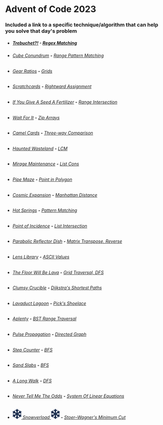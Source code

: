 # Advent of Code 2023

### Included a link to a specific technique/algorithm that can help you solve that day's problem

* ##### [Trebuchet?!](https://github.com/iliyaYanev/advent-of-code-2023/tree/master/src/main/java/day_01) **-** [Regex Matching](https://www.geeksforgeeks.org/implementing-regular-expression-matching/)
* ###### [Cube Conundrum](https://github.com/iliyaYanev/advent-of-code-2023/tree/master/src/main/java/day_02) **-** [Range Pattern Matching](https://www.sciencedirect.com/science/article/pii/S0885064X18300797)
* ###### [Gear Ratios](https://github.com/iliyaYanev/advent-of-code-2023/tree/master/src/main/java/day_03) **-** [Grids](https://developer.mozilla.org/en-US/docs/Learn/CSS/CSS_layout/Grids)
* ###### [Scratchcards](https://github.com/iliyaYanev/advent-of-code-2023/tree/master/src/main/java/day_04) **-** [Rightward Assignment](https://www.tutorialkart.com/java/java-operators/java-right-shift-assignment-operator/#gsc.tab=0)
* ###### [If You Give A Seed A Fertilizer](https://github.com/iliyaYanev/advent-of-code-2023/tree/master/src/main/java/day_05) **-** [Range Intersection](https://www.educative.io/answers/what-is-rangeintersectionwith-in-java)
* ###### [Wait For It](https://github.com/iliyaYanev/advent-of-code-2023/tree/master/src/main/java/day_06) **-** [Zip Arrays](https://www.baeldung.com/java-collections-zip)
* ###### [Camel Cards](https://github.com/iliyaYanev/advent-of-code-2023/tree/master/src/main/java/day_07) **-** [Three-way Comparison](https://en.wikipedia.org/wiki/Three-way_comparison)
* ###### [Haunted Wasteland](https://github.com/iliyaYanev/advent-of-code-2023/tree/master/src/main/java/day_08) **-** [LCM](https://en.wikipedia.org/wiki/Least_common_multiple)
* ###### [Mirage Maintenance](https://github.com/iliyaYanev/advent-of-code-2023/tree/master/src/main/java/day_09) **-** [List Cons](https://medium.com/beingprofessional/cons-list-in-java-ef5053d2c85c)
* ###### [Pipe Maze](https://github.com/iliyaYanev/advent-of-code-2023/tree/master/src/main/java/day_10) **-** [Point in Polygon](https://www.algorithms-and-technologies.com/point_in_polygon/java)
* ###### [Cosmic Expansion](https://github.com/iliyaYanev/advent-of-code-2023/tree/master/src/main/java/day_11) **-** [Manhattan Distance](https://en.wikipedia.org/wiki/Taxicab_geometry)
* ###### [Hot Springs](https://github.com/iliyaYanev/advent-of-code-2023/tree/master/src/main/java/day_12) **-** [Pattern Matching](https://dev.java/learn/pattern-matching/)
* ###### [Point of Incidence](https://github.com/iliyaYanev/advent-of-code-2023/tree/master/src/main/java/day_13) **-** [List Intersection](https://www.baeldung.com/java-lists-intersection)
* ###### [Parabolic Reflector Dish](https://github.com/iliyaYanev/advent-of-code-2023/tree/master/src/main/java/day_14) **-** [Matrix Transpose, Reverse](https://www.mycompiler.io/view/7SgCxF4EDjj)
* ###### [Lens Library](https://github.com/iliyaYanev/advent-of-code-2023/tree/master/src/main/java/day_15) **-** [ASCII Values](https://www.w3schools.com/charsets/ref_html_ascii.asp)
* ###### [The Floor Will Be Lava](https://github.com/iliyaYanev/advent-of-code-2023/tree/master/src/main/java/day_16) **-** [Grid Traversal, DFS](https://medium.com/@ojhasaurabh2099/traversing-a-grid-using-dfs-ac7a391f7af8)
* ###### [Clumsy Crucible](https://github.com/iliyaYanev/advent-of-code-2023/tree/master/src/main/java/day_17) **-** [Dijkstra's Shortest Paths](https://en.wikipedia.org/wiki/Dijkstra%27s_algorithm)
* ###### [Lavaduct Lagoon](https://github.com/iliyaYanev/advent-of-code-2023/tree/master/src/main/java/day_18) **-** [Pick's Shoelace](https://11011110.github.io/blog/2021/04/17/picks-shoelaces.html)
* ###### [Aplenty](https://github.com/iliyaYanev/advent-of-code-2023/tree/master/src/main/java/day_19) **-** [BST Range Traversal](https://www.geeksforgeeks.org/count-bst-nodes-that-are-in-a-given-range/)
* ###### [Pulse Propagation](https://github.com/iliyaYanev/advent-of-code-2023/tree/master/src/main/java/day_20) **-** [Directed Graph](https://en.wikipedia.org/wiki/Directed_graph)
* ###### [Step Counter](https://github.com/iliyaYanev/advent-of-code-2023/tree/master/src/main/java/day_21) **-** [BFS](https://www.geeksforgeeks.org/breadth-first-search-or-bfs-for-a-graph/)
* ###### [Sand Slabs](https://github.com/iliyaYanev/advent-of-code-2023/tree/master/src/main/java/day_22) **-** [BFS](https://en.wikipedia.org/wiki/Breadth-first_search)
* ###### [A Long Walk](https://github.com/iliyaYanev/advent-of-code-2023/tree/master/src/main/java/day_23) **-** [DFS](https://en.wikipedia.org/wiki/Depth-first_search)
* ###### [Never Tell Me The Odds](https://github.com/iliyaYanev/advent-of-code-2023/tree/master/src/main/java/day_24) **-** [System Of Linear Equations](https://en.wikipedia.org/wiki/System_of_linear_equations)
* ###### ![](snowflake-solid.svg)[ Snowverload ](https://github.com/iliyaYanev/advent-of-code-2023/tree/master/src/main/java/day_25)![](snowflake-solid.svg) **-** [Stoer–Wagner's Minimum Cut](https://en.wikipedia.org/wiki/Stoer%E2%80%93Wagner_algorithm)

